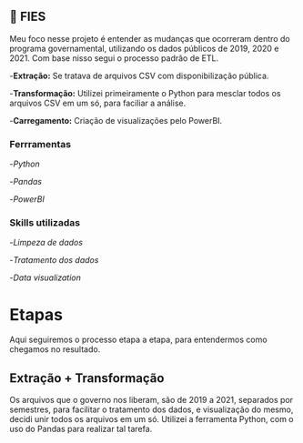 ## :open_book: FIES

Meu foco nesse projeto é entender as mudanças que ocorreram dentro do programa governamental, utilizando os dados públicos de 2019, 2020 e 2021. Com base nisso segui o processo padrão de ETL.

-**Extração:** Se tratava de arquivos CSV com disponibilização pública.

-**Transformação:** Utilizei primeiramente o Python para mesclar todos os arquivos CSV em um só, para faciliar a análise.

-**Carregamento:** Criação de visualizações pelo PowerBI.

### Ferrramentas

-*Python*

-*Pandas*

-*PowerBI*


### Skills utilizadas

-*Limpeza de dados*

-*Tratamento dos dados*

-*Data visualization*

# Etapas

Aqui seguiremos o processo etapa a etapa, para entendermos como chegamos no resultado.

## Extração + Transformação

Os arquivos que o governo nos liberam, são de 2019 a 2021, separados por semestres, para facilitar o tratamento dos dados, e visualização do mesmo, decidi unir todos os arquivos em um só. Utilizei a ferramenta Python, com o uso do Pandas para realizar tal tarefa.
